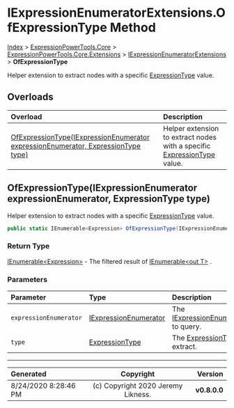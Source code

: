 ﻿# IExpressionEnumeratorExtensions.OfExpressionType Method

[Index](../index.md) > [ExpressionPowerTools.Core](ExpressionPowerTools.Core.a.md) > [ExpressionPowerTools.Core.Extensions](ExpressionPowerTools.Core.Extensions.n.md) > [IExpressionEnumeratorExtensions](ExpressionPowerTools.Core.Extensions.IExpressionEnumeratorExtensions.cs.md) > **OfExpressionType**

Helper extension to extract nodes with a specific [ExpressionType](https://docs.microsoft.com/dotnet/api/system.linq.expressions.expressiontype) value.

## Overloads

| Overload | Description |
| :-- | :-- |
| [OfExpressionType(IExpressionEnumerator expressionEnumerator, ExpressionType type)](#ofexpressiontypeiexpressionenumerator-expressionenumerator-expressiontype-type) | Helper extension to extract nodes with a specific [ExpressionType](https://docs.microsoft.com/dotnet/api/system.linq.expressions.expressiontype) value. |
## OfExpressionType(IExpressionEnumerator expressionEnumerator, ExpressionType type)

Helper extension to extract nodes with a specific [ExpressionType](https://docs.microsoft.com/dotnet/api/system.linq.expressions.expressiontype) value.

```csharp
public static IEnumerable<Expression> OfExpressionType(IExpressionEnumerator expressionEnumerator, ExpressionType type)
```

### Return Type

 [IEnumerable&lt;Expression>](https://docs.microsoft.com/dotnet/api/system.collections.generic.ienumerable-1)  - The filtered result of [IEnumerable&lt;out T>](https://docs.microsoft.com/dotnet/api/system.collections.generic.ienumerable-1) .

### Parameters

| Parameter | Type | Description |
| :-- | :-- | :-- |
| `expressionEnumerator` | [IExpressionEnumerator](ExpressionPowerTools.Core.Signatures.IExpressionEnumerator.i.md) | The [IExpressionEnumerator](ExpressionPowerTools.Core.Signatures.IExpressionEnumerator.i.md) to query. |
| `type` | [ExpressionType](https://docs.microsoft.com/dotnet/api/system.linq.expressions.expressiontype) | The [ExpressionType](https://docs.microsoft.com/dotnet/api/system.linq.expressions.expressiontype) to extract. |



---

| Generated | Copyright | Version |
| :-- | :-: | --: |
| 8/24/2020 8:28:46 PM | (c) Copyright 2020 Jeremy Likness. | **v0.8.0.0** |
